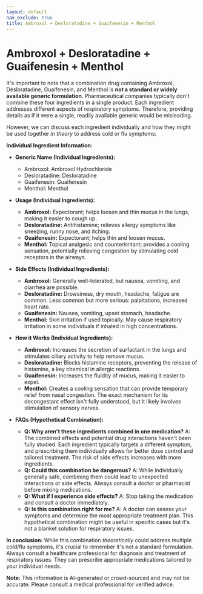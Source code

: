 ```yaml
---
layout: default
nav_exclude: true
title: Ambroxol + Desloratadine + Guaifenesin + Menthol
---
```


# Ambroxol + Desloratadine + Guaifenesin + Menthol

It's important to note that a combination drug containing Ambroxol, Desloratadine, Guaifenesin, and Menthol is **not a standard or widely available generic formulation**.  Pharmaceutical companies typically don't combine these four ingredients in a single product.  Each ingredient addresses different aspects of respiratory symptoms.  Therefore, providing details as if it were a single, readily available generic would be misleading.

However, we can discuss each ingredient individually and how they might be used together *in theory* to address cold or flu symptoms:

**Individual Ingredient Information:**

* **Generic Name (Individual Ingredients):**
    * Ambroxol:  Ambroxol Hydrochloride
    * Desloratadine: Desloratadine
    * Guaifenesin: Guaifenesin
    * Menthol: Menthol

* **Usage (Individual Ingredients):**
    * **Ambroxol:**  Expectorant; helps loosen and thin mucus in the lungs, making it easier to cough up.
    * **Desloratadine:**  Antihistamine; relieves allergy symptoms like sneezing, runny nose, and itching.
    * **Guaifenesin:** Expectorant; helps thin and loosen mucus.
    * **Menthol:** Topical analgesic and counterirritant; provides a cooling sensation, potentially relieving congestion by stimulating cold receptors in the airways.


* **Side Effects (Individual Ingredients):**
    * **Ambroxol:**  Generally well-tolerated, but nausea, vomiting, and diarrhea are possible.
    * **Desloratadine:**  Drowsiness, dry mouth, headache, fatigue are common.  Less common but more serious: palpitations, increased heart rate.
    * **Guaifenesin:**  Nausea, vomiting, upset stomach, headache.
    * **Menthol:**  Skin irritation if used topically.  May cause respiratory irritation in some individuals if inhaled in high concentrations.


* **How it Works (Individual Ingredients):**
    * **Ambroxol:** Increases the secretion of surfactant in the lungs and stimulates ciliary activity to help remove mucus.
    * **Desloratadine:** Blocks histamine receptors, preventing the release of histamine, a key chemical in allergic reactions.
    * **Guaifenesin:** Increases the fluidity of mucus, making it easier to expel.
    * **Menthol:** Creates a cooling sensation that can provide temporary relief from nasal congestion.  The exact mechanism for its decongestant effect isn't fully understood, but it likely involves stimulation of sensory nerves.



* **FAQs (Hypothetical Combination):**

    * **Q: Why aren't these ingredients combined in one medication?** A:  The combined effects and potential drug interactions haven't been fully studied.  Each ingredient typically targets a different symptom, and prescribing them individually allows for better dose control and tailored treatment.  The risk of side effects increases with more ingredients.
    * **Q:  Could this combination be dangerous?** A:  While individually generally safe, combining them could lead to unexpected interactions or side effects.  Always consult a doctor or pharmacist before mixing medications.
    * **Q:  What if I experience side effects?** A:  Stop taking the medication and consult a doctor immediately.
    * **Q: Is this combination right for me?** A:  A doctor can assess your symptoms and determine the most appropriate treatment plan.  This hypothetical combination might be useful in specific cases but it's not a blanket solution for respiratory issues.


**In conclusion:** While this combination *theoretically* could address multiple cold/flu symptoms, it's crucial to remember it's not a standard formulation.  Always consult a healthcare professional for diagnosis and treatment of respiratory issues.  They can prescribe appropriate medications tailored to your individual needs.


**Note:** This information is AI-generated or crowd-sourced and may not be accurate. Please consult a medical professional for verified advice.